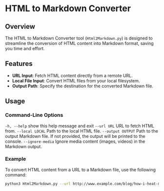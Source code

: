 # HTML to Markdown Converter

## Overview

The HTML to Markdown Converter tool (`Html2Markdown.py`) is designed to streamline the conversion of HTML content into Markdown format, saving you time and effort.

## Features

- **URL Input**: Fetch HTML content directly from a remote URL.
- **Local File Input**: Convert HTML files from your local filesystem.
- **Output Path**: Specify the destination for the converted Markdown file.

## Usage

### Command-Line Options

  ``` -h, --help ```       show this help message and exit
  ``` --url URL ```        URL to fetch HTML from.
  ``` --local LOCAL ```   Path to the local HTML file.
  ``` --output OUTPUT ```  Path to the output Markdown file. If not provided, the output will be printed to the console.
  ``` --ignore-media ```   Ignore media content (images, videos) in the Markdown output.

### Example

To convert HTML content from a URL to a Markdown file, use the following command:

```bash
python3 Html2Markdown.py --url http://www.example.com/blog/how-i-heat-myself --output README.md --ignore-media
